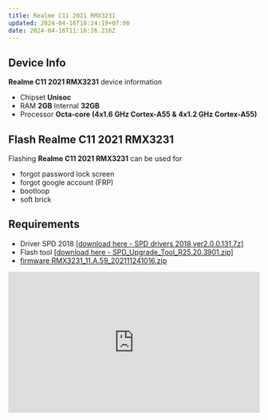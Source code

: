 ```yaml
---
title: Realme C11 2021 RMX3231
updated: 2024-04-16T18:24:19+07:00
date: 2024-04-16T11:16:26.216Z
---
```


## Device Info

**Realme C11 2021 RMX3231** device information

- Chipset **Unisoc**
- RAM **2GB** Internal **32GB**
- Processor **Octa-core (4x1.6 GHz Cortex-A55 & 4x1.2 GHz Cortex-A55)**

## Flash Realme C11 2021 RMX3231

Flashing **Realme C11 2021 RMX3231** can be used for

- forgot password lock screen
- forgot google account (FRP)
- bootloop
- soft brick

## Requirements

- Driver SPD 2018 [[download here - SPD drivers 2018 ver2.0.0.131.7z]](https://github.com/dimaslanjaka/android-engineer/tree/master/realme-c11)
- Flash tool [[download here - SPD_Upgrade_Tool_R25.20.3901.zip]](https://github.com/dimaslanjaka/android-engineer/tree/master/realme-c11)
- [firmware RMX3231_11.A.59_202111241016.zip](https://www.mediafire.com/file/gztvim670b0yjnh/RMX3231_11.A.59_202111241016.zip/file?fbclid=IwAR2RRAbkkaZNjmwoiFnwtieNpnllZCt30hH7Uyv9rzGWbmt8cv001sZ26eA)

<style>.embed-container { position: relative; padding-bottom: 56.25%; height: 0; overflow: hidden; max-width: 100%; } .embed-container iframe, .embed-container object, .embed-container embed { position: absolute; top: 0; left: 0; width: 100%; height: 100%; }</style><div class='embed-container'><iframe src='https://www.youtube.com/embed/QlcXOqmMDiU' frameborder='0' allowfullscreen></iframe></div>